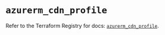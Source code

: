 # `azurerm_cdn_profile`

Refer to the Terraform Registry for docs: [`azurerm_cdn_profile`](https://registry.terraform.io/providers/hashicorp/azurerm/4.34.0/docs/resources/cdn_profile).
